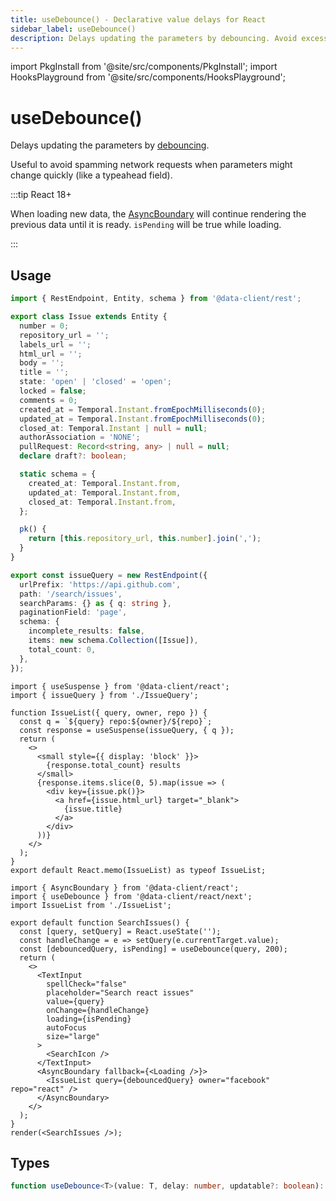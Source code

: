 ```yaml
---
title: useDebounce() - Declarative value delays for React
sidebar_label: useDebounce()
description: Delays updating the parameters by debouncing. Avoid excessive network requests due to quick parameter changes like typeaheads.
---
```


import PkgInstall from '@site/src/components/PkgInstall';
import HooksPlayground from '@site/src/components/HooksPlayground';

# useDebounce()

Delays updating the parameters by [debouncing](https://css-tricks.com/debouncing-throttling-explained-examples/).

Useful to avoid spamming network requests when parameters might change quickly (like a typeahead field).

:::tip React 18+

When loading new data, the [AsyncBoundary](./AsyncBoundary.md) will continue rendering the previous data until it is ready.
`isPending` will be true while loading.

:::

## Usage

<HooksPlayground row>

```ts title="IssueQuery" collapsed
import { RestEndpoint, Entity, schema } from '@data-client/rest';

export class Issue extends Entity {
  number = 0;
  repository_url = '';
  labels_url = '';
  html_url = '';
  body = '';
  title = '';
  state: 'open' | 'closed' = 'open';
  locked = false;
  comments = 0;
  created_at = Temporal.Instant.fromEpochMilliseconds(0);
  updated_at = Temporal.Instant.fromEpochMilliseconds(0);
  closed_at: Temporal.Instant | null = null;
  authorAssociation = 'NONE';
  pullRequest: Record<string, any> | null = null;
  declare draft?: boolean;

  static schema = {
    created_at: Temporal.Instant.from,
    updated_at: Temporal.Instant.from,
    closed_at: Temporal.Instant.from,
  };

  pk() {
    return [this.repository_url, this.number].join(',');
  }
}

export const issueQuery = new RestEndpoint({
  urlPrefix: 'https://api.github.com',
  path: '/search/issues',
  searchParams: {} as { q: string },
  paginationField: 'page',
  schema: {
    incomplete_results: false,
    items: new schema.Collection([Issue]),
    total_count: 0,
  },
});
```

```tsx title="IssueList" collapsed
import { useSuspense } from '@data-client/react';
import { issueQuery } from './IssueQuery';

function IssueList({ query, owner, repo }) {
  const q = `${query} repo:${owner}/${repo}`;
  const response = useSuspense(issueQuery, { q });
  return (
    <>
      <small style={{ display: 'block' }}>
        {response.total_count} results
      </small>
      {response.items.slice(0, 5).map(issue => (
        <div key={issue.pk()}>
          <a href={issue.html_url} target="_blank">
            {issue.title}
          </a>
        </div>
      ))}
    </>
  );
}
export default React.memo(IssueList) as typeof IssueList;
```

```tsx title="SearchIssues" {8}
import { AsyncBoundary } from '@data-client/react';
import { useDebounce } from '@data-client/react/next';
import IssueList from './IssueList';

export default function SearchIssues() {
  const [query, setQuery] = React.useState('');
  const handleChange = e => setQuery(e.currentTarget.value);
  const [debouncedQuery, isPending] = useDebounce(query, 200);
  return (
    <>
      <TextInput
        spellCheck="false"
        placeholder="Search react issues"
        value={query}
        onChange={handleChange}
        loading={isPending}
        autoFocus
        size="large"
      >
        <SearchIcon />
      </TextInput>
      <AsyncBoundary fallback={<Loading />}>
        <IssueList query={debouncedQuery} owner="facebook" repo="react" />
      </AsyncBoundary>
    </>
  );
}
render(<SearchIssues />);
```

</HooksPlayground>

## Types

```typescript
function useDebounce<T>(value: T, delay: number, updatable?: boolean): T;
```
